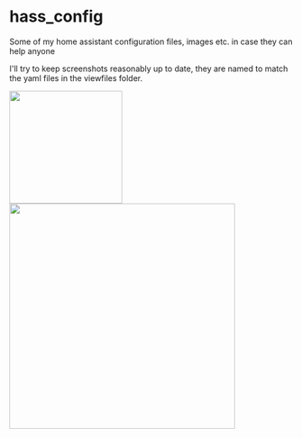 # hass_config

Some of my home assistant configuration files, images etc. in case they can help anyone

I'll try to keep screenshots reasonably up to date, they are named to match the yaml files in the viewfiles folder.

<img src="https://github.com/eggman0131/hass_config/blob/master/screenshots/view_mobile_controls.png?raw=true" width="200">
<img src="https://github.com/eggman0131/hass_config/blob/master/screenshots/view_pc_controls.png?raw=true" width="400">
